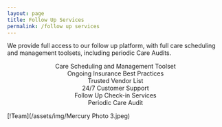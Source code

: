 ```yaml
---
layout: page
title: Follow Up Services
permalink: /follow up services
---
```

We provide full access to our follow up platform, with full care scheduling and management toolsets, including periodic Care Audits. 

<center>Care Scheduling and Management Toolset</center>
<center>Ongoing Insurance Best Practices</center>
<center>Trusted Vendor List</center>
<center>24/7 Customer Support</center>
<center>Follow Up Check-in Services</center>
<center>Periodic Care Audit</center>



[!Team](/assets/img/Mercury Photo 3.jpeg)
